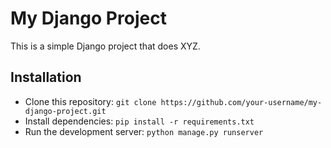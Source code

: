 # My Django Project

This is a simple Django project that does XYZ.

## Installation

- Clone this repository: `git clone https://github.com/your-username/my-django-project.git`
- Install dependencies: `pip install -r requirements.txt`
- Run the development server: `python manage.py runserver`

